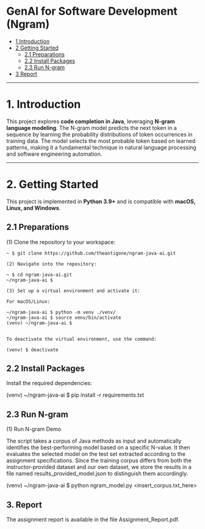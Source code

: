 # GenAI for Software Development (Ngram)

* [1 Introduction](#1-introduction)  
* [2 Getting Started](#2-getting-started)  
  * [2.1 Preparations](#21-preparations)  
  * [2.2 Install Packages](#22-install-packages)  
  * [2.3 Run N-gram](#23-run-n-gram)  
* [3 Report](#3-report)  

---

# **1. Introduction**  
This project explores **code completion in Java**, leveraging **N-gram language modeling**. The N-gram model predicts the next token in a sequence by learning the probability distributions of token occurrences in training data. The model selects the most probable token based on learned patterns, making it a fundamental technique in natural language processing and software engineering automation.  

---

# **2. Getting Started**  

This project is implemented in **Python 3.9+** and is compatible with **macOS, Linux, and Windows**.  

## **2.1 Preparations**  

(1) Clone the repository to your workspace:  
```shell
~ $ git clone https://github.com/theantigone/ngram-java-ai.git

(2) Navigate into the repository:

~ $ cd ngram-java-ai.git
~/ngram-java-ai $

(3) Set up a virtual environment and activate it:

For macOS/Linux:

~/ngram-java-ai $ python -m venv ./venv/
~/ngram-java-ai $ source venv/bin/activate
(venv) ~/ngram-java-ai $ 


To deactivate the virtual environment, use the command:

(venv) $ deactivate
```

## **2.2 Install Packages**

Install the required dependencies:

(venv) ~/ngram-java-ai $ pip install -r requirements.txt

## **2.3 Run N-gram**

(1) Run N-gram Demo

The script takes a corpus of Java methods as input and automatically identifies the best-performing model based on a specific N-value. It then evaluates the selected model on the test set extracted according to the assignment specifications.
Since the training corpus differs from both the instructor-provided dataset and our own dataset, we store the results in a file named results_provided_model.json to distinguish them accordingly.

(venv) ~/ngram-java-ai $ python ngram_model.py <insert_corpus.txt_here>


## 3. Report

The assignment report is available in the file Assignment_Report.pdf.


